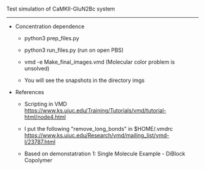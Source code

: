 Test simulation of CaMKII-GluN2Bc system

-------------------------------------------

- Concentration dependence

  - python3 prep_files.py

  - python3 run_files.py (run on open PBS)

  - vmd -e Make_final_images.vmd (Molecular color problem is unsolved)

  - You will see the snapshots in the directory imgs


- References

  - Scripting in VMD https://www.ks.uiuc.edu/Training/Tutorials/vmd/tutorial-html/node4.html

  - I put the following "remove_long_bonds" in $HOME/.vmdrc https://www.ks.uiuc.edu/Research/vmd/mailing_list/vmd-l/23787.html

  - Based on demonstatration 1: Single Molecule Example - DiBlock Copolymer
